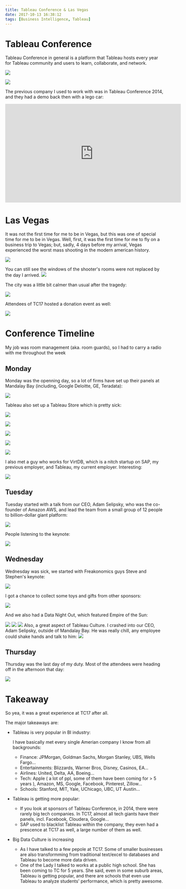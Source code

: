 ```yaml
---
title: Tableau Conference & Las Vegas
date: 2017-10-13 16:38:12
tags: [Business Intelligence, Tableau]
---
```


# Tableau Conference

Tableau Conference in general is a platform that Tableau hosts every year for Tableau community and users to learn, collaborate, and network.

![](TC-Head.jpeg)

![](TC-Head1.jpg)

The previous company I used to work with was in Tableau Conference 2014, and they had a demo back then with a lego car:

<iframe width="560" height="315" src="https://www.youtube.com/embed/pxFytHbozpI" frameborder="0" allowfullscreen></iframe>

<!--truncate-->

# Las Vegas

It was not the first time for me to be in Vegas, but this was one of special time for me to be in Vegas.
Well, first, it was the first time for me to fly on a business trip to Vegas; but, sadly, 4 days before my arrival, Vegas experienced the worst mass shooting in the modern american history.

![](vegas.jpeg)

You can still see the windows of the shooter's rooms were not replaced by the day I arrived.
![](vegas-1.jpg)

The city was a little bit calmer than usual after the tragedy:

![](vegas-2.jpeg)

Attendees of TC17 hosted a donation event as well:

![](vegas-3.jpg)

# Conference Timeline

My job was room management (aka. room guards), so I had to carry a radio with me throughout the week

## Monday

Monday was the openning day, so a lot of firms have set up their panels at Mandalay Bay (including, Google Deloitte, GE, Teradata):

![](0.jpg)

Tableau also set up a Tableau Store which is pretty sick:

![](1.jpg)

![](1-1.jpg)

![](1-2.jpg)

![](1-3.jpg)

![](2.jpeg)

I also met a guy who works for VirtDB, which is a nitch startup on SAP, my previous employer, and Tableau, my current employer. Interesting:

![](4.jpg)

## Tuesday

Tuesday started with a talk from our CEO, Adam Selipsky, who was the co-founder of Amazon AWS, and lead the team from a small group of 12 people to billion-dollar giant platform:

![](10.jpeg)

People listening to the keynote:

![](13.jpeg)

## Wednesday

Wednesday was sick, we started with Freakonomics guys Steve and Stephen's keynote:

![](12-1.jpg)

I got a chance to collect some toys and gifts from other sponsors:

![](11.jpeg)

And we also had a Data Night Out, which featured Empire of the Sun:

![](12.jpeg)
![](13-1.jpg)
![](13-2.jpg)
Also, a great aspect of Tableau Culture. I crashed into our CEO, Adam Selipsky, outside of Mandalay Bay. He was really chill, any employee could shake hands and talk to him:
![](ceo.jpg)

## Thursday

Thursday was the last day of my duty. Most of the attendees were heading off in the afternoon that day:

![](14.jpg)

# Takeaway

So yea, it was a great experience at TC17 after all.

The major takeaways are:

- Tableau is very popular in BI industry:

  I have basically met every single Amerian company I know from all backgrounds:

  - Finance: JPMorgan, Goldman Sachs, Morgan Stanley, UBS, Wells Fargo...
  - Entertainments: Blizzards, Warner Bros, Disney, Casinos, EA...
  - Airlines: United, Delta, AA, Boeing...
  - Tech: Apple ( a lot of ppl, some of them have been coming for > 5 years ), Amazon, MS, Google, Facebook, Pinterest, Zillow...
  - Schools: Stanford, MIT, Yale, UChicago, UBC, UT Austin...

- Tableau is getting more popular:

  - If you look at sponsors of Tableau Conference, in 2014, there were rarely big tech companies. In TC17, almost all tech giants have their panels, incl. Facebook, Cloudera, Google...
  - SAP used to blacklist Tableau within the company, they even had a prescence at TC17 as well, a large number of them as well.

- Big Data Culture is increasing
  - As I have talked to a few pepole at TC17. Some of smaller businesses are also transformming from traditional text/excel to databases and Tableau to become more data driven.
  - One of the Lady I talked to works at a public high school. She has been coming to TC for 5 years. She said, even in some suburb areas, Tableau is getting popular, and there are schools that even use Tableau to analyze students' performance, which is pretty awesome.
